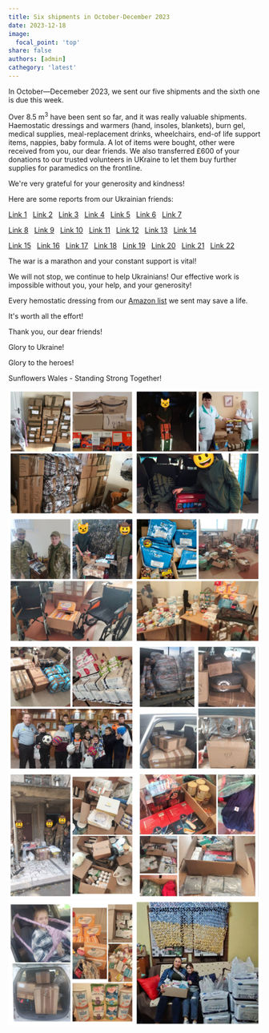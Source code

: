 ```yaml
---
title: Six shipments in October-December 2023
date: 2023-12-18
image:
  focal_point: 'top'
share: false
authors: [admin]
cathegory: 'latest'
---
```


In October—Decemeber 2023, we sent our five shipments and the sixth one is due this week.

<!--more-->

Over 8.5 m<sup>3</sup> have been sent so far, and it was really valuable shipments. Haemostatic dressings and warmers (hand, insoles, blankets), burn gel, medical supplies, meal-replacement drinks, wheelchairs, end-of life support items, nappies, baby formula. A lot of items were bought, other were received from you, our dear friends. We also transferred £600 of your donations to our trusted volunteers in UKraine to let them buy further supplies for paramedics on the frontline.

We're very grateful for your generosity and kindness!

Here are some reports from our Ukrainian friends:

<a href="https://www.facebook.com/luda.barsyk/posts/pfbid0Nj7yBrTbjCzVkEriR64S832G8Jx8FuPqayGqLksaVA8DKe3WVQxvLne7XsmcC63gl" target="_blank">Link 1</a>&nbsp;&nbsp;
<a href="https://www.facebook.com/luda.barsyk/posts/pfbid022wybJaBerzQRiQgeY83hqbUJXmEMXNWU2pMa83zFjx88KakW6C5HA3wbevLJcxL6l" target="_blank">Link 2</a>&nbsp;&nbsp;
<a href="https://www.facebook.com/luda.barsyk/posts/pfbid02XF5S9JE5Jz9J5MutKPj3CVG6grFeuVVht4KFKr8mPY1fpTf75jmZyshFxTHVbTwUl" target="_blank">Link 3</a>&nbsp;&nbsp;
<a href="https://www.facebook.com/luda.barsyk/posts/pfbid02XNPoMe9sfyptuP9iuNfoZ8LyJKdjDcDAojpSXtaua5nEbE9jPSqmQnwx72zohEKyl" target="_blank">Link 4</a>&nbsp;&nbsp;
<a href="https://www.facebook.com/luda.barsyk/posts/pfbid0H453MyoYi5e3V9nibZ35eXU5sag9ycuBV99aHAsVuu5PccVLxsDncSC5NnMg3gEzl" target="_blank">Link 5</a>&nbsp;&nbsp;
<a href="https://www.facebook.com/pavlo.fedaka/posts/pfbid0CGZsf12DimYjB6uTGQGDtjHFp23hnzTM8NLZ21vqXWmm73ew7DFsattKDeYXbKeJl" target="_blank">Link 6</a>&nbsp;&nbsp;
<a href="https://www.facebook.com/groups/601579067497655/posts/888061728849386/" target="_blank">Link 7</a>

<a href="https://www.facebook.com/groups/601579067497655/posts/892921518363407/" target="_blank">Link 8</a>&nbsp;&nbsp;
<a href="https://www.facebook.com/luda.barsyk/posts/pfbid02PYNeNHejCu2sAAaKVdcsFQ9mK4Ypg9i41aLEcAKNSqZnxPJLRU2hrUyLjZyC2myl" target="_blank">Link 9</a>&nbsp;&nbsp;
<a href="https://www.facebook.com/luda.barsyk/posts/pfbid07ic9R9pwrPZKYCnRLCE7y8a1qQt8TLTbLKTroVm72uvQBWnHvcy9hsdsJUYq5voKl" target="_blank">Link 10</a>&nbsp;&nbsp;
<a href="https://www.facebook.com/permalink.php?story_fbid=pfbid02djqqx3TFmLE3swP2asxRY6fvW25YDLJsi7pqjGVhLHw3xthaLC6urnEti5R9Dxnl&id=100083321320035" target="_blank">Link 11</a>&nbsp;&nbsp;
<a href="https://www.facebook.com/luda.barsyk/posts/pfbid02aaVEDkajmpPBDMuk49Dn5mtYh8zYeBJXiLps1wLEuDptBRLaVEtLRwzbCzZBp8Azl" target="_blank">Link 12</a>&nbsp;&nbsp;
<a href="https://www.facebook.com/pavlo.fedaka/posts/pfbid022DiEiuTmk7XG85aChCcuLRJQTrwuHZWsX9vQabDz6Ld9VqFNx3g9J8aJZvATs6ghl" target="_blank">Link 13</a>&nbsp;&nbsp;
<a href="https://www.facebook.com/zknfz/posts/pfbid0jGGv17iMcdJKubSkNdfCrhUjGvX3okhYrSxzPYE3vaxhRRwG1SxNR9wCmNGCqCG6l" target="_blank">Link 14</a>

<a href="https://www.facebook.com/luda.barsyk/posts/pfbid02xp3Kp68doRS4Mcg6zUPHJhnHAQQy3YtwhAToUeQjnyZBAMWCibwfFZsXqzcavPxxl" target="_blank">Link 15</a>&nbsp;&nbsp;
<a href="https://www.facebook.com/luda.barsyk/posts/pfbid02gR3JexpV5PDTQmaZpDdbB1L3muDrdYbVeJgHwMwKC4H5mzA23tESUEjcS7mdHfmGl" target="_blank">Link 16</a>&nbsp;&nbsp;
<a href="https://www.facebook.com/pavlo.fedaka/posts/pfbid02KfsaJAuREK9rrFeZN4xh9suWNNs8uuRs3J2rQ82hjti7ugwzQb4okYfPYhMkkEv4l" target="_blank">Link 17</a>&nbsp;&nbsp;
<a href="https://www.facebook.com/permalink.php?story_fbid=pfbid0dYc3J5s1qMMRxQei8k5pMtsfoho6jnW47SgLpR8uBbhnqMqRqCBV7zpzXRtA5C5Nl&id=100023907165236" target="_blank">Link 18</a>&nbsp;&nbsp;
<a href="https://www.facebook.com/luda.barsyk/posts/pfbid0d13diADrQuGmjca14EBcZJvDLYCUS5aE9Psjfz97qeDEx1dhK8mr9Gk7jxHaPympl" target="_blank">Link 19</a>&nbsp;&nbsp;
<a href="https://www.facebook.com/permalink.php?story_fbid=pfbid02h3jjtUFN3jyboBLekRrPf7Aqtwo74zePCjU6a7cCLH13c259Po1rDNPmLXUScfMGl&id=100023907165236" target="_blank">Link 20</a>&nbsp;&nbsp;
<a href="https://www.facebook.com/oleksandr.korkoil/posts/pfbid02u8YDLzP9PvRFUMpzXRU5b5uVUa3qMYTTxq5ryBX6unHmBmEyWpHYz9eLttB9QpBhl" target="_blank">Link 21</a>&nbsp;&nbsp;
<a href="https://www.facebook.com/pavlo.fedaka/posts/pfbid0GFsuMNJnZnc6Pgys3G3tckgvuoAP5WBZnGoJviyQE5JLehfRTRxDuxrENaWkXutul" target="_blank">Link 22</a>

The war is a marathon and your constant support is vital!

We will not stop, we continue to help Ukrainians! Our effective work is impossible without you, your help, and your generosity! 

Every hemostatic dressing from our <a href="https://amzn.to/3DeSWrn" target="_blank">Amazon list</a> we sent may save a life. 

It's worth all the effort!

Thank you, our dear friends!

Glory to Ukraine!

Glory to the heroes!

Sunflowers Wales - Standing Strong Together!


<div style="margin-top: 0;"><img src="Autumn-1.jpg" alt="Autumn-Shipment1" width="50%" style="display: inline; margin-top: 0;"/><img src="Autumn-2.jpg" alt="Autumn-Shipment2" width="50%" style="display: inline; margin-top: 0;"/></div> 

<div style="margin-top: 0;"><img src="Autumn-3.jpg" alt="Autumn-Shipment3" width="50%" style="display: inline; margin-top: 0;"/><img src="Autumn-4.jpg" alt="Autumn-Shipment4" width="50%" style="display: inline; margin-top: 0;"/></div> 

<div style="margin-top: 0;"><img src="Autumn-5.jpg" alt="Autumn-Shipment5" width="50%" style="display: inline; margin-top: 0;"/><img src="Autumn-6.jpg" alt="Autumn-Shipment6" width="50%" style="display: inline; margin-top: 0;"/></div> 

<div style="margin-top: 0;"><img src="Autumn-7.jpg" alt="Autumn-Shipment7" width="50%" style="display: inline; margin-top: 0;"/><img src="Autumn-8.jpg" alt="Autumn-Shipment8" width="50%" style="display: inline; margin-top: 0;"/></div> 

<div style="margin-top: 0;"><img src="Autumn-9.jpg" alt="Autumn-Shipment9" width="50%" style="display: inline; margin-top: 0;"/><img src="Autumn-10.jpg" alt="Autumn-Shipment10" width="50%" style="display: inline; margin-top: 0;"/></div> 


